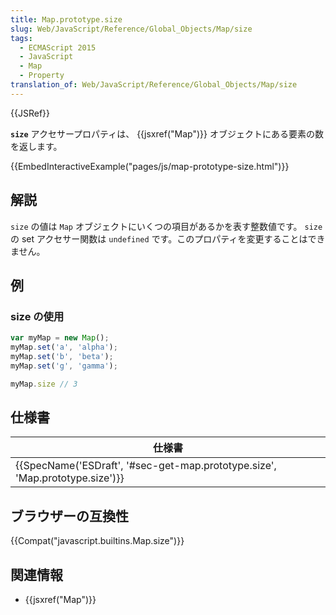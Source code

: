 ```yaml
---
title: Map.prototype.size
slug: Web/JavaScript/Reference/Global_Objects/Map/size
tags:
  - ECMAScript 2015
  - JavaScript
  - Map
  - Property
translation_of: Web/JavaScript/Reference/Global_Objects/Map/size
---
```

{{JSRef}}

**`size`** アクセサープロパティは、 {{jsxref("Map")}} オブジェクトにある要素の数を返します。

{{EmbedInteractiveExample("pages/js/map-prototype-size.html")}}

## 解説

`size` の値は `Map` オブジェクトにいくつの項目があるかを表す整数値です。 `size` の set アクセサー関数は `undefined` です。このプロパティを変更することはできません。

## 例

### size の使用

```js
var myMap = new Map();
myMap.set('a', 'alpha');
myMap.set('b', 'beta');
myMap.set('g', 'gamma');

myMap.size // 3
```

## 仕様書

| 仕様書                                                                                               |
| ---------------------------------------------------------------------------------------------------- |
| {{SpecName('ESDraft', '#sec-get-map.prototype.size', 'Map.prototype.size')}} |

## ブラウザーの互換性

{{Compat("javascript.builtins.Map.size")}}

## 関連情報

- {{jsxref("Map")}}
